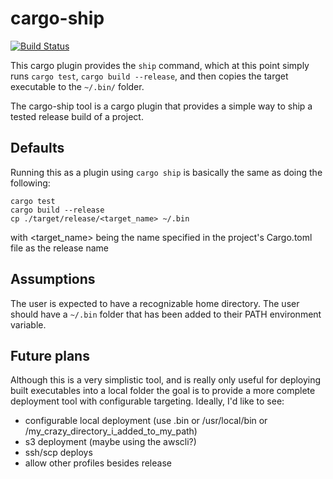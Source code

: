 # cargo-ship
[![Build Status](https://travis-ci.org/chills42/cargo-ship.svg)](https://travis-ci.org/chills42/cargo-ship)

This cargo plugin provides the `ship` command, which at this point simply
runs `cargo test`, `cargo build --release`, and then copies the target
executable to the `~/.bin/` folder.

The cargo-ship tool is a cargo plugin that provides a simple way to ship
a tested release build of a project.

## Defaults

Running this as a plugin using `cargo ship` is basically the same as doing the following:

```text
cargo test
cargo build --release
cp ./target/release/<target_name> ~/.bin
```

with <target_name> being the name specified in the project's Cargo.toml file as the release name

## Assumptions

The user is expected to have a recognizable home directory.
The user should have a `~/.bin` folder that has been added to their PATH environment variable.

## Future plans

Although this is a very simplistic tool, and is really only useful for deploying built executables into a local folder
the goal is to provide a more complete deployment tool with configurable targeting.
Ideally, I'd like to see:

- configurable local deployment (use .bin or /usr/local/bin or /my_crazy_directory_i_added_to_my_path)
- s3 deployment (maybe using the awscli?)
- ssh/scp deploys
- allow other profiles besides release


